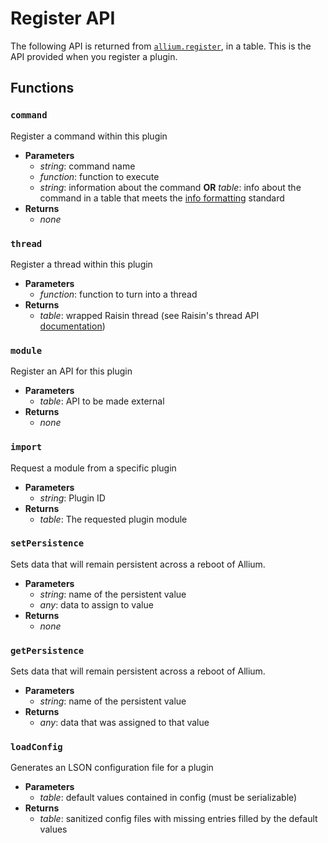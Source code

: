 # Register API

The following API is returned from [`allium.register`](allium-api.md), in a table. This is the API provided when you register a plugin.

## Functions

### `command`

Register a command within this plugin

- **Parameters**
  - _string_: command name
  - _function_: function to execute
  - _string_: information about the command __OR__ _table_: info about the command in a table that meets the [info formatting](info-formatting.md) standard
- **Returns**
  - _none_

### `thread`

Register a thread within this plugin

- **Parameters**
  - _function_: function to turn into a thread
- **Returns**
  - _table_: wrapped Raisin thread (see Raisin's thread API [documentation](https://github.com/hugeblank/raisin/wiki))

### `module`

Register an API for this plugin

- **Parameters**
  - _table_: API to be made external
- **Returns**
  - _none_

### `import`

Request a module from a specific plugin

- **Parameters**
  - _string_: Plugin ID
- **Returns**
  - _table_: The requested plugin module

### `setPersistence`

Sets data that will remain persistent across a reboot of Allium.

- **Parameters**
  - _string_: name of the persistent value
  - _any_: data to assign to value
- **Returns**
  - _none_

### `getPersistence`

Sets data that will remain persistent across a reboot of Allium.

- **Parameters**
  - _string_: name of the persistent value
- **Returns**
  - _any_: data that was assigned to that value

### `loadConfig`

Generates an LSON configuration file for a plugin

- **Parameters**
  - _table_: default values contained in config (must be serializable)
- **Returns**
  - _table_: sanitized config files with missing entries filled by the default values
